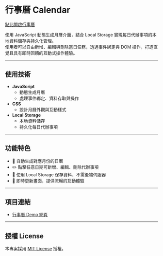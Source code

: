 # 行事曆 Calendar

[點此開啟行事曆](https://opming7788.github.io/JavascriptCalendar/calendar.html)

使用 JavaScript 動態生成月曆介面，結合 Local Storage 實現每日代辦事項的本地資料儲存與持久化管理。  
使用者可以自由新增、編輯與刪除當日任務，透過事件綁定與 DOM 操作，打造直覺且具有即時回饋的互動式操作體驗。

---

## 使用技術

- **JavaScript**
  - 動態生成月曆
  - 處理事件綁定、資料存取與操作
- **CSS**
  - 設計月曆外觀與互動樣式
- **Local Storage**
  - 本地資料儲存
  - 持久化每日代辦事項

---

## 功能特色

- 📅 自動生成對應月份的日曆
- ✏️ 點擊任意日期可新增、編輯、刪除代辦事項
- 💾 使用 Local Storage 保存資料，不需後端伺服器
- 🔄 即時更新畫面，提供流暢的互動體驗

---

## 項目連結

- [行事曆 Demo 網頁](https://opming7788.github.io/JavascriptCalendar/calendar.html)

---

## 授權 License

本專案採用 [MIT License](LICENSE) 授權。
